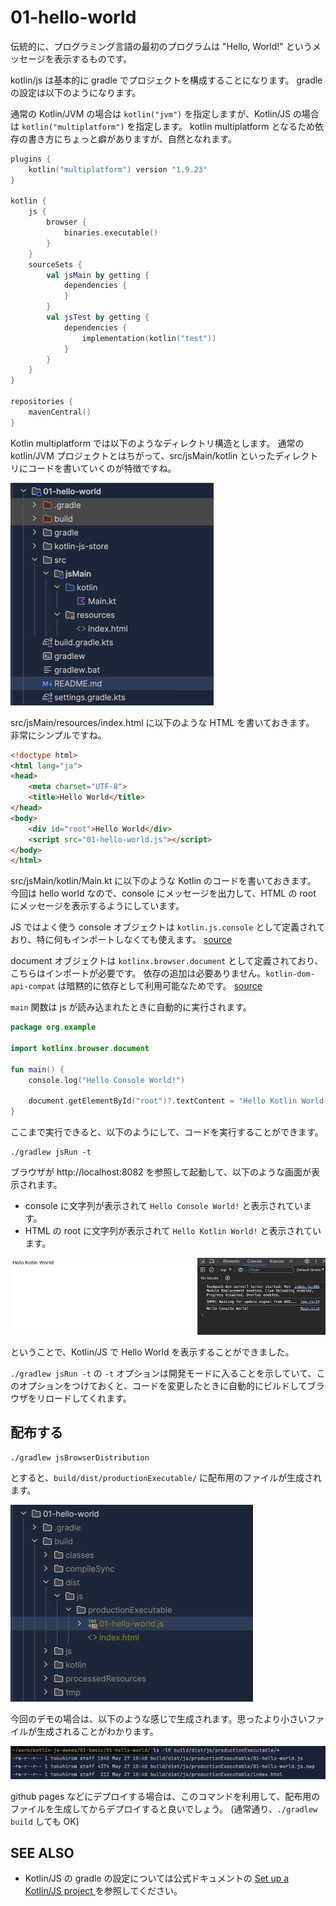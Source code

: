 # 01-hello-world

伝統的に、プログラミング言語の最初のプログラムは "Hello, World!" というメッセージを表示するものです。

kotlin/js は基本的に gradle でプロジェクトを構成することになります。
gradle の設定は以下のようになります。

通常の Kotlin/JVM の場合は `kotlin("jvm")` を指定しますが、Kotlin/JS の場合は `kotlin("multiplatform")` を指定します。
kotlin multiplatform となるため依存の書き方にちょっと癖がありますが、自然となれます。

```kotlin
plugins {
    kotlin("multiplatform") version "1.9.23"
}

kotlin {
    js {
        browser {
            binaries.executable()
        }
    }
    sourceSets {
        val jsMain by getting {
            dependencies {
            }
        }
        val jsTest by getting {
            dependencies {
                implementation(kotlin("test"))
            }
        }
    }
}

repositories {
    mavenCentral()
}
```

Kotlin multiplatform では以下のようなディレクトリ構造とします。
通常の kotlin/JVM プロジェクトとはちがって、src/jsMain/kotlin といったディレクトリにコードを書いていくのが特徴ですね。

![img.png](img.png)

src/jsMain/resources/index.html に以下のような HTML を書いておきます。
非常にシンプルですね。

```html
<!doctype html>
<html lang="ja">
<head>
    <meta charset="UTF-8">
    <title>Hello World</title>
</head>
<body>
    <div id="root">Hello World</div>
    <script src="01-hello-world.js"></script>
</body>
</html>
```

src/jsMain/kotlin/Main.kt に以下のような Kotlin のコードを書いておきます。
今回は hello world なので、console にメッセージを出力して、HTML の root にメッセージを表示するようにしています。

JS ではよく使う console オブジェクトは `kotlin.js.console` として定義されており、特に何もインポートしなくても使えます。
[source](https://github.com/JetBrains/kotlin/blob/master/libraries/stdlib/js/src/kotlin/debug.kt)

document オブジェクトは `kotlinx.browser.document` として定義されており、こちらはインポートが必要です。
依存の追加は必要ありません。`kotlin-dom-api-compat` は暗黙的に依存として利用可能なためです。
[source](https://github.com/JetBrains/kotlin/blob/master/libraries/stdlib/js/src/kotlinx/browser/declarations.kt)

`main` 関数は js が読み込まれたときに自動的に実行されます。

```kotlin
package org.example

import kotlinx.browser.document

fun main() {
    console.log("Hello Console World!")

    document.getElementById("root")?.textContent = "Hello Kotlin World!"
}
```

ここまで実行できると、以下のようにして、コードを実行することができます。

```shell
./gradlew jsRun -t
```

ブラウザが http://localhost:8082 を参照して起動して、以下のような画面が表示されます。

- console に文字列が表示されて `Hello Console World!` と表示されています。
- HTML の root に文字列が表示されて `Hello Kotlin World!` と表示されています。

![img_1.png](img_1.png)

ということで、Kotlin/JS で Hello World を表示することができました。

`./gradlew jsRun -t` の `-t` オプションは開発モードに入ることを示していて、このオプションをつけておくと、コードを変更したときに自動的にビルドしてブラウザをリロードしてくれます。

## 配布する

```shell
./gradlew jsBrowserDistribution
```

とすると、`build/dist/productionExecutable/` に配布用のファイルが生成されます。

![img_3.png](img_3.png)

今回のデモの場合は、以下のような感じで生成されます。思ったより小さいファイルが生成されることがわかります。

![img_2.png](img_2.png)

github pages などにデプロイする場合は、このコマンドを利用して、配布用のファイルを生成してからデプロイすると良いでしょう。
(通常通り、`./gradlew build` しても OK)

## SEE ALSO

- Kotlin/JS の gradle の設定については公式ドキュメントの [Set up a Kotlin/JS project﻿
  ](https://kotlinlang.org/docs/js-project-setup.html) を参照してください。
